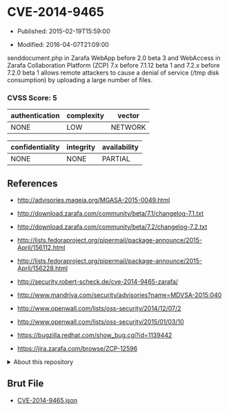 # CVE-2014-9465

- Published: 2015-02-19T15:59:00

- Modified: 2016-04-07T21:09:00

senddocument.php in Zarafa WebApp before 2.0 beta 3 and WebAccess in Zarafa Collaboration Platform (ZCP) 7.x before 7.1.12 beta 1 and 7.2.x before 7.2.0 beta 1 allows remote attackers to cause a denial of service (/tmp disk consumption) by uploading a large number of files.

### CVSS Score: **5**

| authentication | complexity | vector |
| --- | --- | --- |
| NONE | LOW | NETWORK |

| confidentiality | integrity | availability |
| --- | --- | --- |
| NONE | NONE | PARTIAL |

## References

* http://advisories.mageia.org/MGASA-2015-0049.html

* http://download.zarafa.com/community/beta/7.1/changelog-7.1.txt

* http://download.zarafa.com/community/beta/7.2/changelog-7.2.txt

* http://lists.fedoraproject.org/pipermail/package-announce/2015-April/156112.html

* http://lists.fedoraproject.org/pipermail/package-announce/2015-April/156228.html

* http://security.robert-scheck.de/cve-2014-9465-zarafa/

* http://www.mandriva.com/security/advisories?name=MDVSA-2015:040

* http://www.openwall.com/lists/oss-security/2014/12/07/2

* http://www.openwall.com/lists/oss-security/2015/01/03/10

* https://bugzilla.redhat.com/show_bug.cgi?id=1139442

* https://jira.zarafa.com/browse/ZCP-12596

<details>
<summary>About this repository</summary> 

  This repository is part of the project [Live Hack CVE](https://github.com/Live-Hack-CVE). Main website can be found [www.live-hack.org](https://www.live-hack.org) 
  
  Made by [Sn0wAlice](https://github.com/Sn0wAlice) for the people that care about security and need to have a feed of the latest CVEs. Hope you enjoy it, don't forget to star the repo and follow me on [Twitter](https://twitter.com/Sn0wAlice) and [Github](https://github.com/Sn0wAlice). And that is my [personnal website](https://www.alice-snow.me/)

  - [Home Page](https://github.com/Live-Hack-CVE)
  - [Framework](https://github.com/Live-Hack-CVE/cve-framework)
  - [CVE database](https://github.com/Live-Hack-CVE/full_database)
  - [Changelog](https://github.com/Live-Hack-CVE/Changelog)
</details>

## Brut File

* [CVE-2014-9465.json](https://raw.githubusercontent.com/Live-Hack-CVE/full_database/main/cves/2014/CVE-2014-9465.json)

